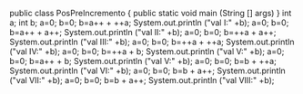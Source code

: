 public class PosPreIncremento {
public static void main (String [] args) }
int a;
int b;
a=0; b=0;
b=a++ + ++a;
System.out.println ("val I:" +b);
a=0; b=0;
b=a++ + a++;
System.out.println ("val II:" +b);
a=0; b=0;
b=++a + a++;
System.out.println ("val III:" +b);
a=0; b=0;
b=++a + ++a;
System.out.println ("val IV:" +b);
a=0; b=0;
b=++a + b;
System.out.println ("val V:" +b);
a=0; b=0;
b=a++ + b;
System.out.println ("val V:" +b);
a=0; b=0;
b=b + ++a;
System.out.println ("val VI:" +b);
a=0; b=0;
b=b + a++;
System.out.println ("val VII:" +b);
a=0; b=0;
b=b + a++;
System.out.println ("val VIII:" +b);
